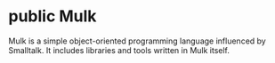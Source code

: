 # public Mulk
Mulk is a simple object-oriented programming language influenced by Smalltalk.
It includes libraries and tools written in Mulk itself.

